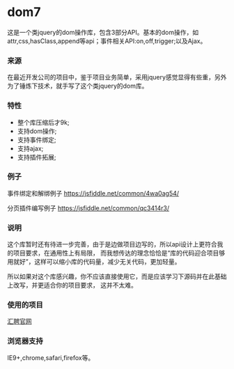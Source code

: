 # dom7
这是一个类jquery的dom操作库，包含3部分API。基本的dom操作，如attr,css,hasClass,append等api；事件相关API:on,off,trigger;以及Ajax。

### 来源
在最近开发公司的项目中，鉴于项目业务简单，采用jquery感觉显得有些重，另外为了锤炼下技术，就手写了这个类jquery的dom库。

### 特性
- 整个库压缩后才9k;
- 支持dom操作;
- 支持事件绑定;
- 支持ajax;
- 支持插件拓展;

### 例子
事件绑定和解绑例子
https://jsfiddle.net/common/4wa0ag54/

分页插件编写例子
https://jsfiddle.net/common/qc3414r3/

### 说明
这个库暂时还有待进一步完善，由于是边做项目边写的，所以api设计上更符合我的项目要求，在通用性上有局限，
而我想传达的理念恰恰是“库的代码迎合项目够用就好”，这样可以缩小库的代码量，减少无关代码，更加轻量。

所以如果对这个库感兴趣，你不应该直接使用它，而是应该学习下源码并在此基础上改写，并更适合你的项目要求，
这并不太难。

### 使用的项目
[汇聘官网](http://www.hitalen.com/)

### 浏览器支持
IE9+,chrome,safari,firefox等。